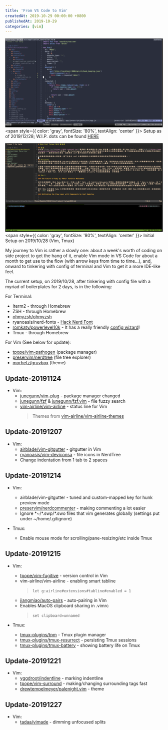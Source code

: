 ```yaml
---
title: 'From VS Code to Vim'
createdAt: 2019-10-29 00:00:00 +0800
publishedAt: 2019-10-29
categories: [vim]
---
```


![illustration of terminal on 2019/12/28](/assets/images/vscode-to-vim/1.png)
<span style={{ color: 'gray', fontSize: '80%', textAlign: 'center' }}>
Setup as of 2019/12/28; W.I.P. dots can be found [HERE](https://gist.github.com/dannyh79/157ad3160ff92b5791019efd2e7afec9)
</span>

![illustration of terminal on 2019/10/28](/assets/images/vscode-to-vim/2.png)
<span style={{ color: 'gray', fontSize: '80%', textAlign: 'center' }}>
Initial Setup on 2019/10/28 (Vim, Tmux)
</span>

My journey to Vim is rather a slowly one: about a week's worth of coding on side project to get the hang of it, enable Vim mode in VS Code for about a month to get use to the flow (with arrow keys from time to time...), and, onward to tinkering with config of terminal and Vim to get it a more IDE-like feel.

The current setup, on 2019/10/28, after tinkering with config file with a myriad of boilerplates for 2 days, is in the following:

For Terminal:

- Iterm2 - through Homebrew
- ZSH - through Homebrew
- [ohmyzsh/ohmyzsh](https://github.com/ohmyzsh/ohmyzsh)
- ryanoasis/nerd-fonts - [Hack Nerd Font](https://github.com/ryanoasis/nerd-fonts/tree/master/patched-fonts/Hack)
- [romkatv/powerlevel10k](https://github.com/romkatv/powerlevel10k) - It has a really friendly [config wizard](https://github.com/romkatv/powerlevel10k#configuration-wizard)!
- Tmux - through Homebrew

For Vim (See below for update):

- [tpope/vim-pathogen](https://github.com/tpope/vim-pathogen) (package manager)
- [preservim/nerdtree](https://github.com/preservim/nerdtree) (file tree explorer)
- [morhetz/gruvbox](https://github.com/morhetz/gruvbox) (theme)

## Update-20191124

- Vim:
  - [junegunn/vim-plug](https://github.com/junegunn/vim-plug) - package manager changed
  - [junegunn/fzf](https://github.com/junegunn/fzf) & [junegunn/fzf.vim](https://github.com/junegunn/fzf.vim/) - file fuzzy search
  - [vim-airline/vim-airline](https://github.com/vim-airline/vim-airline) - status line for Vim
    > Themes from [vim-airline/vim-airline-themes](https://github.com/vim-airline/vim-airline-themes)

## Update-20191207

- Vim:
  - [airblade/vim-gitgutter](https://github.com/airblade/vim-gitgutter) - gitgutter in Vim
  - [ryanoasis/vim-deviconsa](https://github.com/ryanoasis/vim-devicons) - file icons in NerdTree
  - Change indentation from 1 tab to 2 spaces

## Update-20191214

- Vim:

  - airblade/vim-gitgutter - tuned and custom-mapped key for hunk preview mode
  - [preservim/nerdcommenter](https://github.com/preservim/nerdcommenter) - making commenting a lot easier
  - Ignore \*~/\*.swp/\*.swo files that vim generates globally (settings put under ~/home/.gitignore)

- Tmux:
  - Enable mouse mode for scrolling/pane-resizing/etc inside Tmux

## Update-20191215

- Vim:

  - [tpope/vim-fugitive](https://github.com/tpope/vim-fugitive) - version control in Vim
  - vim-airline/vim-airline - enabling smart tabline
    > `let g:airline#extensions#tabline#enabled = 1`
  - [jiangmiao/auto-pairs](https://github.com/jiangmiao/auto-pairs) - auto-pairing in Vim
  - Enables MacOS clipboard sharing in .vimrc
    > `set clipboard=unnamed`

- Tmux:
  - [tmux-plugins/tpm](https://github.com/tmux-plugins/tpm) - Tmux plugin manager
  - [tmux-plugins/tmux-resurrect](https://github.com/tmux-plugins/tmux-resurrect) - persisting Tmux sessions
  - [tmux-plugins/tmux-battery](https://github.com/tmux-plugins/tmux-battery) - showing battery life on Tmux

## Update-20191221

- Vim:
  - [yggdroot/indentline](https://github.com/yggdroot/indentline) - marking indentline
  - [tpope/vim-surround](https://github.com/tpope/vim-surround) - making/changing surrounding tags fast
  - [drewtempelmeyer/palenight.vim](https://github.com/drewtempelmeyer/palenight.vim) - theme

## Update-20191227

- Vim:
  - [tadaa/vimade](https://github.com/tadaa/vimade) - dimming unfocused splits
